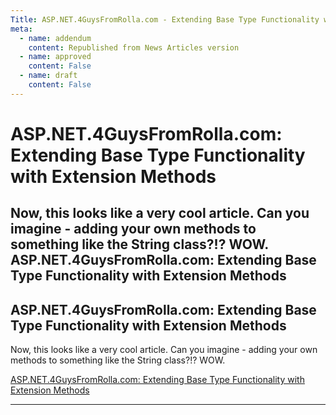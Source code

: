 ```yaml
---
Title: ASP.NET.4GuysFromRolla.com - Extending Base Type Functionality with Extension Methods
meta:
  - name: addendum
    content: Republished from News Articles version
  - name: approved
    content: False
  - name: draft
    content: False
---
```

# ASP.NET.4GuysFromRolla.com: Extending Base Type Functionality with Extension Methods
Now, this looks like a very cool article. Can you imagine - adding your own methods to something like the String class?!? WOW.   ASP.NET.4GuysFromRolla.com: Extending Base Type Functionality with Extension Methods
---
## ASP.NET.4GuysFromRolla.com: Extending Base Type Functionality with Extension Methods


Now, this looks like a very cool article. Can you imagine - adding your own methods to something like the String class?!? WOW.



[ASP.NET.4GuysFromRolla.com: Extending Base Type Functionality with Extension Methods](http://aspnet.4guysfromrolla.com/articles/120507-1.aspx)





---
